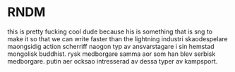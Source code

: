 # RNDM

this is pretty fucking cool dude because his is something that is sng 
to make it so that we can write faster than the lightning industri
skaodespelare maongsidig action scherriff naogon typ av ansvarstagare
i sin hemstad mongolisk buddhist. rysk medborgare samma aor som han
blev serbisk medborgare. putin aer ocksao intresserad av dessa typer av
kampsport.
